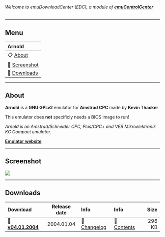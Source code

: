 ###### Welcome to emuDownloadCenter (EDC), a module of [**emuControlCenter**](https://github.com/PhoenixInteractiveNL/emuControlCenter/wiki/)
***
## Menu
| **Arnold** |
|:---------|
| :clipboard: [About](#about) |
| :sunrise: [Screenshot](#screenshot) |
| :floppy_disk: [Downloads](#downloads) |
***
## About
**Arnold** is a **GNU GPLv2** emulator for **Amstrad CPC** made by **Kevin Thacker**

This emulator does **not** specificly needs a BIOS image to run!

_Arnold is an Amstrad/Schneider CPC, Plus/CPC+ and VEB Mikroelektronik KC Compact emulator._

[**Emulator website**](http://arnold.cpc-live.com/)
***
## Screenshot
![](https://raw.githubusercontent.com/PhoenixInteractiveNL/emuDownloadCenter/master/hooks/arnold/screen.jpg)
***
## Downloads
| Download | Release date  | Info       | Info       | Size       |
|:---------|:-------------:|:-----------|:-----------|-----------:|
| :floppy_disk: [**v04.01.2004**](https://github.com/PhoenixInteractiveNL/edc-repo0002/raw/master/arnold/04.01.2004.7z) | 2004.01.04 | :page_facing_up: [Changelog](https://github.com/PhoenixInteractiveNL/edc-repo0002/blob/master/arnold/04.01.2004_changelog.txt) | :mag_right: [Contents](https://github.com/PhoenixInteractiveNL/edc-repo0002/blob/master/arnold/04.01.2004_contents.txt) | 296 KB |
